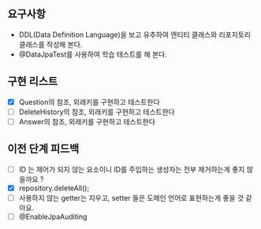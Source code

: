 ## 요구사항
- DDL(Data Definition Language)을 보고 유추하여 엔티티 클래스와 리포지토리 클래스를 작성해 본다.
- @DataJpaTest를 사용하여 학습 테스트를 해 본다.

## 구현 리스트
- [x] Question의 참조, 외래키를 구현하고 테스트한다
- [ ] DeleteHistory의 참조, 외래키를 구현하고 테스트한다
- [ ] Answer의 참조, 외래키를 구현하고 테스트한다

## 이전 단계 피드백
- [ ] ID 는 제어가 되지 않는 요소이니 ID를 주입하는 생성자는 전부 제거하는게 좋지 않을까요 ?
- [x] repository.deleteAll();
- [ ] 사용하지 않는 getter는 지우고, setter 들은 도메인 언어로 표현하는게 좋을 것 같아요.  
- [ ] @EnableJpaAuditing  
